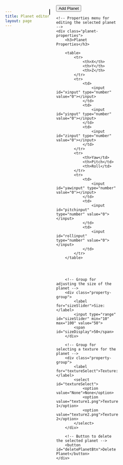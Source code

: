 ```yaml
---
title: Planet editor
layout: page
---
```



<style>
    body { 
        display: flex; 
        font-family: Arial, sans-serif; 
    }
    canvas { 
        border: 1px solid black; 
        margin-right: 20px; 
    }
    .menu { 
        width: 200px; 
    }
    .planet-properties { 
        display: none; 
    }
    .property-group {
        margin-bottom: 20px;
    }


</style>

<!-- Canvas where planets (squares) are displayed and manipulated -->
<canvas id="planetCanvas" width="600" height="400"></canvas>

<!-- Menu and controls for adding planets and editing properties -->
<div class="menu">
    <!-- Button to add a new planet (square) to the canvas -->
    <button id="addPlanetBtn">Add Planet</button>

    <!-- Properties menu for editing the selected planet -->
    <div class="planet-properties">
        <h3>Planet Properties</h3>

        <table>
            <tr>
                <th>X</th>
                <th>Y</th>
                <th>Z</th>
            </tr>
            <tr>
                <td>
                    <input id="xinput" type="number" value="0"></input>
                </td>
                <td>
                    <input id="yinput" type="number" value="0"></input>
                </td>
                <td>
                    <input id="zinput" type="number" value="0"></input>
                </td>
            </tr>
            <tr>
                <th>Yaw</td>
                <th>Pitch</td>
                <th>Roll</td>
            </tr>
            <tr>
                <td>
                    <input id="yawinput" type="number" value="0"></input>
                </td>
                <td>
                    <input id="pitchinput" type="number" value="0"></input>
                </td>
                <td>
                    <input id="rollinput" type="number" value="0"></input>
                </td>
            </tr>
        </table>
        
        
        

        <!-- Group for adjusting the size of the planet -->
        <div class="property-group">
            <label for="sizeSlider">Size: </label>
            <input type="range" id="sizeSlider" min="10" max="100" value="50">
            <span id="sizeDisplay">50</span>
        </div>

        <!-- Group for selecting a texture for the planet -->
        <div class="property-group">
            <label for="textureSelect">Texture: </label>
            <select id="textureSelect">
                <option value="None">None</option>
                <option value="texture1.png">Texture 1</option>
                <option value="texture2.png">Texture 2</option>
            </select>
        </div>

        <!-- Button to delete the selected planet -->
        <button id="deletePlanetBtn">Delete Planet</button>
    </div>
</div>

<!-- Include the JavaScript file -->
<script src="planetEditor.js"></script>


